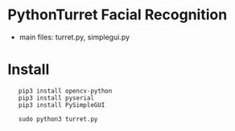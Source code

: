# PythonTurret Facial Recognition
- main files: turret.py, simplegui.py

# Install
```
   pip3 install opencv-python
   pip3 install pyserial
   pip3 install PySimpleGUI
   
   sudo python3 turret.py
```
